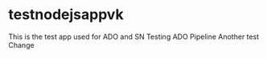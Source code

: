# testnodejsappvk
This is the test app used for ADO and SN
Testing ADO Pipeline
Another test
Change
